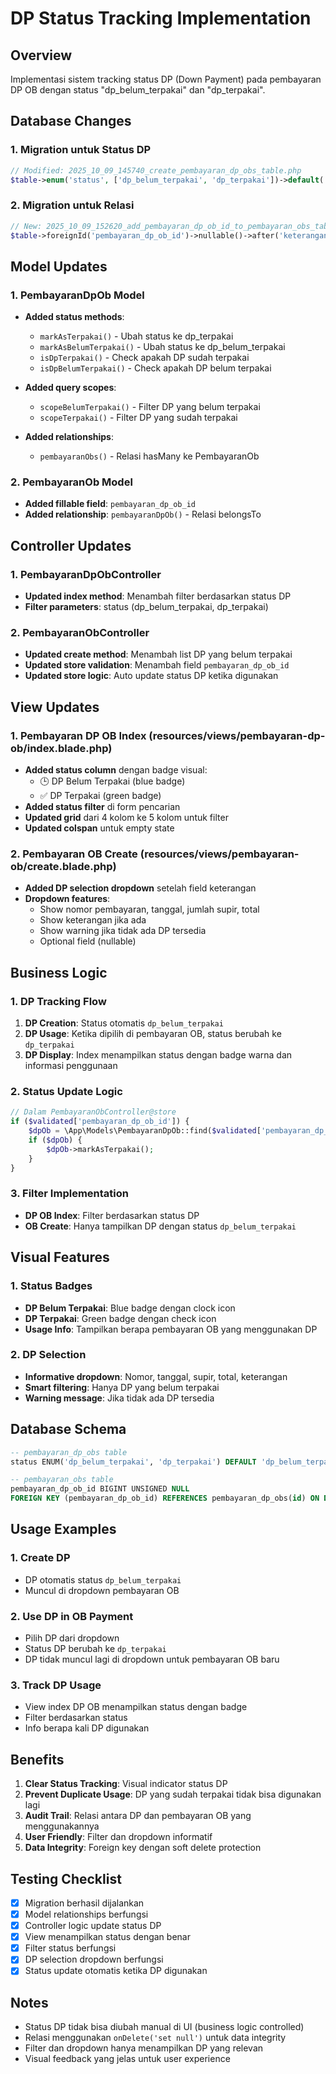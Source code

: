 # DP Status Tracking Implementation

## Overview

Implementasi sistem tracking status DP (Down Payment) pada pembayaran DP OB dengan status "dp_belum_terpakai" dan "dp_terpakai".

## Database Changes

### 1. Migration untuk Status DP

```php
// Modified: 2025_10_09_145740_create_pembayaran_dp_obs_table.php
$table->enum('status', ['dp_belum_terpakai', 'dp_terpakai'])->default('dp_belum_terpakai');
```

### 2. Migration untuk Relasi

```php
// New: 2025_10_09_152620_add_pembayaran_dp_ob_id_to_pembayaran_obs_table.php
$table->foreignId('pembayaran_dp_ob_id')->nullable()->after('keterangan')->constrained('pembayaran_dp_obs')->onDelete('set null');
```

## Model Updates

### 1. PembayaranDpOb Model

-   **Added status methods**:

    -   `markAsTerpakai()` - Ubah status ke dp_terpakai
    -   `markAsBelumTerpakai()` - Ubah status ke dp_belum_terpakai
    -   `isDpTerpakai()` - Check apakah DP sudah terpakai
    -   `isDpBelumTerpakai()` - Check apakah DP belum terpakai

-   **Added query scopes**:

    -   `scopeBelumTerpakai()` - Filter DP yang belum terpakai
    -   `scopeTerpakai()` - Filter DP yang sudah terpakai

-   **Added relationships**:
    -   `pembayaranObs()` - Relasi hasMany ke PembayaranOb

### 2. PembayaranOb Model

-   **Added fillable field**: `pembayaran_dp_ob_id`
-   **Added relationship**: `pembayaranDpOb()` - Relasi belongsTo

## Controller Updates

### 1. PembayaranDpObController

-   **Updated index method**: Menambah filter berdasarkan status DP
-   **Filter parameters**: status (dp_belum_terpakai, dp_terpakai)

### 2. PembayaranObController

-   **Updated create method**: Menambah list DP yang belum terpakai
-   **Updated store validation**: Menambah field `pembayaran_dp_ob_id`
-   **Updated store logic**: Auto update status DP ketika digunakan

## View Updates

### 1. Pembayaran DP OB Index (resources/views/pembayaran-dp-ob/index.blade.php)

-   **Added status column** dengan badge visual:
    -   🕒 DP Belum Terpakai (blue badge)
    -   ✅ DP Terpakai (green badge)
-   **Added status filter** di form pencarian
-   **Updated grid** dari 4 kolom ke 5 kolom untuk filter
-   **Updated colspan** untuk empty state

### 2. Pembayaran OB Create (resources/views/pembayaran-ob/create.blade.php)

-   **Added DP selection dropdown** setelah field keterangan
-   **Dropdown features**:
    -   Show nomor pembayaran, tanggal, jumlah supir, total
    -   Show keterangan jika ada
    -   Show warning jika tidak ada DP tersedia
    -   Optional field (nullable)

## Business Logic

### 1. DP Tracking Flow

1. **DP Creation**: Status otomatis `dp_belum_terpakai`
2. **DP Usage**: Ketika dipilih di pembayaran OB, status berubah ke `dp_terpakai`
3. **DP Display**: Index menampilkan status dengan badge warna dan informasi penggunaan

### 2. Status Update Logic

```php
// Dalam PembayaranObController@store
if ($validated['pembayaran_dp_ob_id']) {
    $dpOb = \App\Models\PembayaranDpOb::find($validated['pembayaran_dp_ob_id']);
    if ($dpOb) {
        $dpOb->markAsTerpakai();
    }
}
```

### 3. Filter Implementation

-   **DP OB Index**: Filter berdasarkan status DP
-   **OB Create**: Hanya tampilkan DP dengan status `dp_belum_terpakai`

## Visual Features

### 1. Status Badges

-   **DP Belum Terpakai**: Blue badge dengan clock icon
-   **DP Terpakai**: Green badge dengan check icon
-   **Usage Info**: Tampilkan berapa pembayaran OB yang menggunakan DP

### 2. DP Selection

-   **Informative dropdown**: Nomor, tanggal, supir, total, keterangan
-   **Smart filtering**: Hanya DP yang belum terpakai
-   **Warning message**: Jika tidak ada DP tersedia

## Database Schema

```sql
-- pembayaran_dp_obs table
status ENUM('dp_belum_terpakai', 'dp_terpakai') DEFAULT 'dp_belum_terpakai'

-- pembayaran_obs table
pembayaran_dp_ob_id BIGINT UNSIGNED NULL
FOREIGN KEY (pembayaran_dp_ob_id) REFERENCES pembayaran_dp_obs(id) ON DELETE SET NULL
```

## Usage Examples

### 1. Create DP

-   DP otomatis status `dp_belum_terpakai`
-   Muncul di dropdown pembayaran OB

### 2. Use DP in OB Payment

-   Pilih DP dari dropdown
-   Status DP berubah ke `dp_terpakai`
-   DP tidak muncul lagi di dropdown untuk pembayaran OB baru

### 3. Track DP Usage

-   View index DP OB menampilkan status dengan badge
-   Filter berdasarkan status
-   Info berapa kali DP digunakan

## Benefits

1. **Clear Status Tracking**: Visual indicator status DP
2. **Prevent Duplicate Usage**: DP yang sudah terpakai tidak bisa digunakan lagi
3. **Audit Trail**: Relasi antara DP dan pembayaran OB yang menggunakannya
4. **User Friendly**: Filter dan dropdown informatif
5. **Data Integrity**: Foreign key dengan soft delete protection

## Testing Checklist

-   [x] Migration berhasil dijalankan
-   [x] Model relationships berfungsi
-   [x] Controller logic update status DP
-   [x] View menampilkan status dengan benar
-   [x] Filter status berfungsi
-   [x] DP selection dropdown berfungsi
-   [x] Status update otomatis ketika DP digunakan

## Notes

-   Status DP tidak bisa diubah manual di UI (business logic controlled)
-   Relasi menggunakan `onDelete('set null')` untuk data integrity
-   Filter dan dropdown hanya menampilkan DP yang relevan
-   Visual feedback yang jelas untuk user experience
